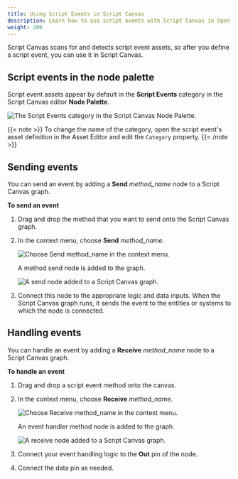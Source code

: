 ```yaml
---
title: Using Script Events in Script Canvas
description: Learn how to use script events with Script Canvas in Open 3D Engine (O3DE).
weight: 200
---
```


Script Canvas scans for and detects script event assets, so after you define a script event, you can use it in Script Canvas.

## Script events in the node palette

Script event assets appear by default in the **Script Events** category in the Script Canvas editor **Node Palette**.

![The Script Events category in the Script Canvas Node Palette.](/images/user-guide/scripting/script-events/using-in-script-canvas-1.png)

{{< note >}}
To change the name of the category, open the script event's asset definition in the Asset Editor and edit the `Category` property.
{{< /note >}}

## Sending events

You can send an event by adding a **Send** *method\_name* node to a Script Canvas graph.

**To send an event**

1. Drag and drop the method that you want to send onto the Script Canvas graph.

1. In the context menu, choose **Send** *method\_name*.

    ![Choose Send method_name in the context menu.](/images/user-guide/scripting/script-events/using-in-script-canvas-2.png)

    A method send node is added to the graph.

    ![A send node added to a Script Canvas graph.](/images/user-guide/scripting/script-events/using-in-script-canvas-3.png)

1. Connect this node to the appropriate logic and data inputs. When the Script Canvas graph runs, it sends the event to the entities or systems to which the node is connected.

## Handling events

You can handle an event by adding a **Receive** *method\_name* node to a Script Canvas graph.

**To handle an event**

1. Drag and drop a script event method onto the canvas.

1. In the context menu, choose **Receive** *method\_name*.

    ![Choose Receive method_name in the context menu.](/images/user-guide/scripting/script-events/using-in-script-canvas-4.png)

    An event handler method node is added to the graph.

    ![A receive node added to a Script Canvas graph.](/images/user-guide/scripting/script-events/using-in-script-canvas-5.png)

1. Connect your event handling logic to the **Out** pin of the node.

1. Connect the data pin as needed.
